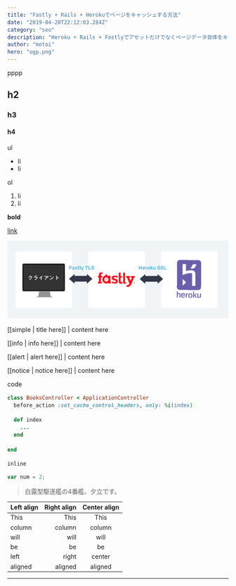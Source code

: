 ```yaml
---
title: "Fastly + Rails + Herokuでページをキャッシュする方法"
date: "2019-04-20T22:12:03.284Z"
category: "seo"
description: "Heroku + Rails + Fastlyでアセットだけでなくページデータ自体をキャッシュする方法をまとめました。"
author: "motoi"
hero: "ogp.png"
---
```


pppp

## h2

### h3

#### h4

ul
- li
- li

ol
1. li
2. li

**bold**

[link](https://dev.to/)

![FastlyとHerokuの通信](2019-03-04-10-59-13.png)

[[simple | title here]]
| content here

[[info | info here]]
| content here

[[alert | alert here]]
| content here

[[notice | notice here]]
| content here


code
```ruby{2}:title=books_controller.rb
class BooksController < ApplicationController
  before_action :set_cache_control_headers, only: %i(index)

  def index
    ...
  end

end
```

`inline`


```js
var num = 2;
```


> 白露型駆逐艦の4番艦、夕立です。

| Left align | Right align | Center align |
|:-----------|------------:|:------------:|
| This       |        This |     This     |
| column     |      column |    column    |
| will       |        will |     will     |
| be         |          be |      be      |
| left       |       right |    center    |
| aligned    |     aligned |   aligned    |

-----